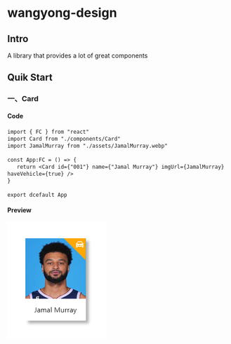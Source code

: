 # wangyong-design

## Intro

A library that provides a lot of great components

## Quik Start

### 一、Card

#### Code

```tsx
import { FC } from "react"
import Card from "./components/Card"
import JamalMurray from "./assets/JamalMurray.webp"

const App:FC = () => {
   return <Card id={"001"} name={"Jamal Murray"} imgUrl={JamalMurray} haveVehicle={true} />
}

export dcefault App
```

#### Preview

![alt](/src/assets/JamalMurray.png)